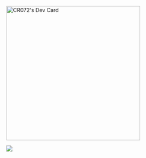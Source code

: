 <a href="https://app.daily.dev/crazymath072"><img src="https://api.daily.dev/devcards/v2/wzlAUic7L18INkgAfv03V.png?type=default&r=xir" width="356" alt="CR072's Dev Card"/></a>

<img src="https://komarev.com/ghpvc/?username=CR072&color=blue">
